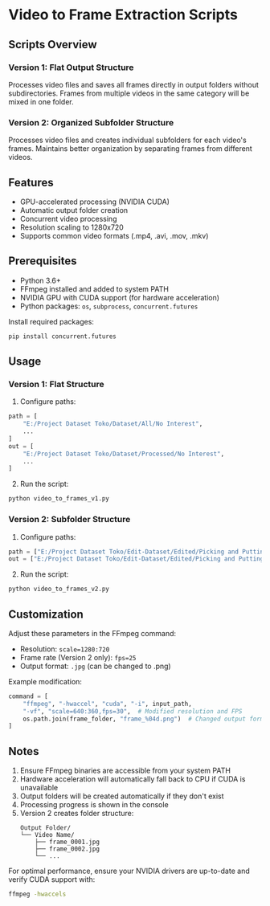 # Video to Frame Extraction Scripts

## Scripts Overview

### Version 1: Flat Output Structure
Processes video files and saves all frames directly in output folders without subdirectories. Frames from multiple videos in the same category will be mixed in one folder.

### Version 2: Organized Subfolder Structure
Processes video files and creates individual subfolders for each video's frames. Maintains better organization by separating frames from different videos.

## Features
- GPU-accelerated processing (NVIDIA CUDA)
- Automatic output folder creation
- Concurrent video processing
- Resolution scaling to 1280x720
- Supports common video formats (.mp4, .avi, .mov, .mkv)

## Prerequisites
- Python 3.6+
- FFmpeg installed and added to system PATH
- NVIDIA GPU with CUDA support (for hardware acceleration)
- Python packages: `os`, `subprocess`, `concurrent.futures`

Install required packages:
```bash
pip install concurrent.futures
```

## Usage

### Version 1: Flat Structure
1. Configure paths:
```python
path = [
    "E:/Project Dataset Toko/Dataset/All/No Interest",
    ...
]
out = [
    "E:/Project Dataset Toko/Dataset/Processed/No Interest",
    ...
]
```
2. Run the script:
```bash
python video_to_frames_v1.py
```

### Version 2: Subfolder Structure
1. Configure paths:
```python
path = ["E:/Project Dataset Toko/Edit-Dataset/Edited/Picking and Putting"]
out = ["E:/Project Dataset Toko/Edit-Dataset/Edited/Picking and Putting"]
```
2. Run the script:
```bash
python video_to_frames_v2.py
```

## Customization
Adjust these parameters in the FFmpeg command:
- Resolution: `scale=1280:720`
- Frame rate (Version 2 only): `fps=25`
- Output format: `.jpg` (can be changed to .png)

Example modification:
```python
command = [
    "ffmpeg", "-hwaccel", "cuda", "-i", input_path, 
    "-vf", "scale=640:360,fps=30",  # Modified resolution and FPS
    os.path.join(frame_folder, "frame_%04d.png")  # Changed output format
]
```

## Notes
1. Ensure FFmpeg binaries are accessible from your system PATH
2. Hardware acceleration will automatically fall back to CPU if CUDA is unavailable
3. Output folders will be created automatically if they don't exist
4. Processing progress is shown in the console
5. Version 2 creates folder structure:
   ```
   Output Folder/
   └── Video Name/
       ├── frame_0001.jpg
       ├── frame_0002.jpg
       └── ...
   ```

For optimal performance, ensure your NVIDIA drivers are up-to-date and verify CUDA support with:
```bash
ffmpeg -hwaccels
```
